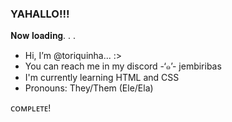 ### YAHALLO!!!

𝐍𝐨𝐰 𝐥𝐨𝐚𝐝𝐢𝐧𝐠. . .
- Hi, I’m @toriquinha... :>
- You can reach me in my discord -‘๑’- jembiribas
- I'm currently learning HTML and CSS 
- Pronouns: They/Them (Ele/Ela)

ᴄᴏᴍᴘʟᴇᴛᴇ!
